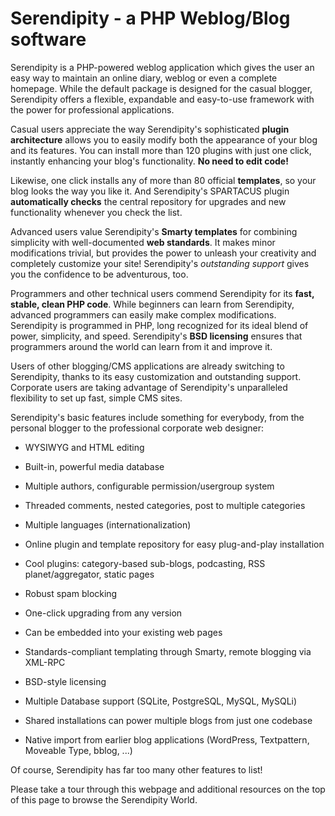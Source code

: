# Serendipity -  a PHP Weblog/Blog software

Serendipity is a PHP-powered weblog application which gives the user an easy way to maintain an online diary, weblog or even a complete homepage.  While the default package is designed for the casual blogger, Serendipity offers a flexible, expandable and easy-to-use framework with the power for professional applications.

Casual users appreciate the way Serendipity's sophisticated **plugin architecture** allows you to easily modify both the appearance of your blog and its features. You can install more than 120 plugins with just one click, instantly enhancing your blog's functionality. **No need to edit code!**

Likewise, one click installs any of more than 80 official **templates**, so your blog looks the way you like it. And Serendipity's SPARTACUS plugin **automatically checks** the central repository for upgrades and new functionality whenever you check the list.

Advanced users value Serendipity's **Smarty templates** for combining simplicity with well-documented **web standards**. It makes minor modifications trivial, but provides the power to unleash your creativity and completely customize your site! Serendipity's *outstanding support* gives you the confidence to be adventurous, too.

Programmers and other technical users commend Serendipity for its **fast, stable, clean PHP code**.  While beginners can learn from Serendipity, advanced programmers can easily make complex modifications. Serendipity is programmed in PHP, long recognized for its ideal blend of power, simplicity, and speed. Serendipity's **BSD licensing** ensures that programmers around the world can learn from it and improve it.

Users of other blogging/CMS applications are already switching to Serendipity, thanks to its easy customization and outstanding support.  Corporate users are taking advantage of Serendipity's unparalleled flexibility to set up fast, simple CMS sites.

Serendipity's basic features include something for everybody, from the personal blogger to the professional corporate web designer:

* WYSIWYG and HTML editing

* Built-in, powerful media database

* Multiple authors, configurable permission/usergroup system

* Threaded comments, nested categories, post to multiple categories

* Multiple languages (internationalization)

* Online plugin and template repository for easy plug-and-play installation

* Cool plugins: category-based sub-blogs, podcasting, RSS planet/aggregator, static pages

* Robust spam blocking

* One-click upgrading from any version

* Can be embedded into your existing web pages

* Standards-compliant templating through Smarty, remote blogging via XML-RPC

* BSD-style licensing

* Multiple Database support (SQLite, PostgreSQL, MySQL, MySQLi)

* Shared installations can power multiple blogs from just one codebase

* Native import from earlier blog applications (WordPress, Textpattern, Moveable Type, bblog, ...)

Of course, Serendipity has far too many other features to list!

Please take a tour through this webpage and additional resources on the top of this page to browse the Serendipity World.